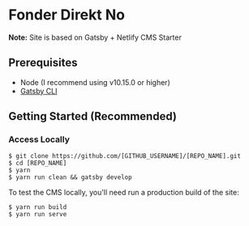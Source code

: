 # Fonder Direkt No

**Note:** Site is based on Gatsby + Netlify CMS Starter

## Prerequisites

- Node (I recommend using v10.15.0 or higher)
- [Gatsby CLI](https://www.gatsbyjs.org/docs/)

## Getting Started (Recommended)

### Access Locally
```
$ git clone https://github.com/[GITHUB_USERNAME]/[REPO_NAME].git
$ cd [REPO_NAME]
$ yarn
$ yarn run clean && gatsby develop
```
To test the CMS locally, you'll need run a production build of the site:
```
$ yarn run build
$ yarn run serve
```